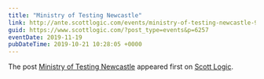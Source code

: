 ```yaml
---
title: "Ministry of Testing Newcastle"
link: http://ante.scottlogic.com/events/ministry-of-testing-newcastle-9/
guid: https://www.scottlogic.com/?post_type=events&p=6257
eventDate: 2019-11-19
pubDateTime: 2019-10-21 10:28:05 +0000
---
```


<p>The post <a rel="nofollow" href="http://ante.scottlogic.com/events/ministry-of-testing-newcastle-9/">Ministry of Testing Newcastle</a> appeared first on <a rel="nofollow" href="http://ante.scottlogic.com">Scott Logic</a>.</p>